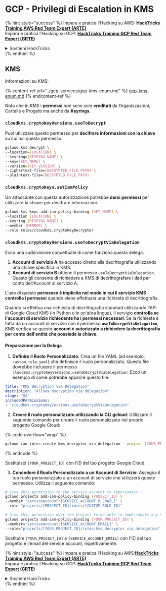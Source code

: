 # GCP - Privilegi di Escalation in KMS

{% hint style="success" %}
Impara e pratica l'Hacking su AWS: <img src="/.gitbook/assets/image.png" alt="" data-size="line">[**HackTricks Training AWS Red Team Expert (ARTE)**](https://training.hacktricks.xyz/courses/arte)<img src="/.gitbook/assets/image.png" alt="" data-size="line">\
Impara e pratica l'Hacking su GCP: <img src="/.gitbook/assets/image (2).png" alt="" data-size="line">[**HackTricks Training GCP Red Team Expert (GRTE)**<img src="/.gitbook/assets/image (2).png" alt="" data-size="line">](https://training.hacktricks.xyz/courses/grte)

<details>

<summary>Sostieni HackTricks</summary>

* Controlla i [**piani di abbonamento**](https://github.com/sponsors/carlospolop)!
* **Unisciti al** 💬 [**gruppo Discord**](https://discord.gg/hRep4RUj7f) o al [**gruppo telegram**](https://t.me/peass) o **seguici** su **Twitter** 🐦 [**@hacktricks\_live**](https://twitter.com/hacktricks\_live)**.**
* **Condividi trucchi di hacking inviando PR a** [**HackTricks**](https://github.com/carlospolop/hacktricks) e [**HackTricks Cloud**](https://github.com/carlospolop/hacktricks-cloud) github repos.

</details>
{% endhint %}

## KMS

Informazioni su KMS:

{% content-ref url="../gcp-services/gcp-kms-enum.md" %}
[gcp-kms-enum.md](../gcp-services/gcp-kms-enum.md)
{% endcontent-ref %}

Nota che in KMS i **permessi** non sono solo **ereditati** da Organizzazioni, Cartelle e Progetti ma anche da **Keyrings**.

### `cloudkms.cryptoKeyVersions.useToDecrypt`

Puoi utilizzare questo permesso per **decifrare informazioni con la chiave** su cui hai questo permesso.
```bash
gcloud kms decrypt \
--location=[LOCATION] \
--keyring=[KEYRING_NAME] \
--key=[KEY_NAME] \
--version=[KEY_VERSION] \
--ciphertext-file=[ENCRYPTED_FILE_PATH] \
--plaintext-file=[DECRYPTED_FILE_PATH]
```
### `cloudkms.cryptoKeys.setIamPolicy`

Un attaccante con questa autorizzazione potrebbe **darsi permessi** per utilizzare la chiave per decifrare informazioni.
```bash
gcloud kms keys add-iam-policy-binding [KEY_NAME] \
--location [LOCATION] \
--keyring [KEYRING_NAME] \
--member [MEMBER] \
--role roles/cloudkms.cryptoKeyDecrypter
```
### `cloudkms.cryptoKeyVersions.useToDecryptViaDelegation`

Ecco una suddivisione concettuale di come funziona questa delega:

1. **Account di servizio A** ha accesso diretto alla decrittografia utilizzando una chiave specifica in KMS.
2. **Account di servizio B** ottiene il permesso `useToDecryptViaDelegation`. Questo gli consente di richiedere a KMS di decrittografare i dati per conto dell'Account di servizio A.

L'uso di questo **permesso è implicito nel modo in cui il servizio KMS controlla i permessi** quando viene effettuata una richiesta di decrittografia.

Quando si effettua una richiesta di decrittografia standard utilizzando l'API di Google Cloud KMS (in Python o in un'altra lingua), il servizio **controlla se l'account di servizio richiedente ha i permessi necessari**. Se la richiesta è fatta da un account di servizio con il permesso **`useToDecryptViaDelegation`**, KMS verifica se questo **account è autorizzato a richiedere la decrittografia per conto dell'entità che possiede la chiave**.

#### Preparazione per la Delega

1. **Definire il Ruolo Personalizzato**: Crea un file YAML (ad esempio, `custom_role.yaml`) che definisce il ruolo personalizzato. Questo file dovrebbe includere il permesso `cloudkms.cryptoKeyVersions.useToDecryptViaDelegation`. Ecco un esempio di come potrebbe apparire questo file:
```yaml
title: "KMS Decryption via Delegation"
description: "Allows decryption via delegation"
stage: "GA"
includedPermissions:
- "cloudkms.cryptoKeyVersions.useToDecryptViaDelegation"
```
2. **Creare il ruolo personalizzato utilizzando la CLI gcloud**: Utilizzare il seguente comando per creare il ruolo personalizzato nel proprio progetto Google Cloud:

{% code overflow="wrap" %}
```bash
gcloud iam roles create kms_decryptor_via_delegation --project [YOUR_PROJECT_ID] --file custom_role.yaml
```
{% endcode %}

Sostituisci `[YOUR_PROJECT_ID]` con l'ID del tuo progetto Google Cloud.

3. **Concedere il Ruolo Personalizzato a un Account di Servizio**: Assegna il tuo ruolo personalizzato a un account di servizio che utilizzerà questo permesso. Utilizza il seguente comando:
```bash
# Give this permission to the service account to impersonate
gcloud projects add-iam-policy-binding [PROJECT_ID] \
--member "serviceAccount:[SERVICE_ACCOUNT_B_EMAIL]" \
--role "projects/[PROJECT_ID]/roles/[CUSTOM_ROLE_ID]"

# Give this permission over the project to be able to impersonate any SA
gcloud projects add-iam-policy-binding [YOUR_PROJECT_ID] \
--member="serviceAccount:[SERVICE_ACCOUNT_EMAIL]" \
--role="projects/[YOUR_PROJECT_ID]/roles/kms_decryptor_via_delegation"
```
Sostituire `[YOUR_PROJECT_ID]` e `[SERVICE_ACCOUNT_EMAIL]` con l'ID del tuo progetto e l'email del service account, rispettivamente.

{% hint style="success" %}
Impara e pratica l'Hacking su AWS:<img src="/.gitbook/assets/image.png" alt="" data-size="line">[**HackTricks Training AWS Red Team Expert (ARTE)**](https://training.hacktricks.xyz/courses/arte)<img src="/.gitbook/assets/image.png" alt="" data-size="line">\
Impara e pratica l'Hacking su GCP: <img src="/.gitbook/assets/image (2).png" alt="" data-size="line">[**HackTricks Training GCP Red Team Expert (GRTE)**<img src="/.gitbook/assets/image (2).png" alt="" data-size="line">](https://training.hacktricks.xyz/courses/grte)

<details>

<summary>Sostieni HackTricks</summary>

* Controlla i [**piani di abbonamento**](https://github.com/sponsors/carlospolop)!
* **Unisciti al** 💬 [**gruppo Discord**](https://discord.gg/hRep4RUj7f) o al [**gruppo telegram**](https://t.me/peass) o **seguici** su **Twitter** 🐦 [**@hacktricks\_live**](https://twitter.com/hacktricks\_live)**.**
* **Condividi trucchi di hacking inviando PR a** [**HackTricks**](https://github.com/carlospolop/hacktricks) e [**HackTricks Cloud**](https://github.com/carlospolop/hacktricks-cloud) github repos.

</details>
{% endhint %}
